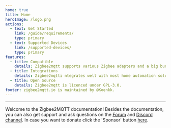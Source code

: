 ```yaml
---
home: true
title: Home
heroImage: /logo.png
actions:
  - text: Get Started
    link: /guide/requirements/
    type: primary
  - text: Supported Devices
    link: /supported-devices/
    type: primary
features:
  - title: Compatible
    details: Zigbee2mqtt supports various Zigbee adapters and a big bunch of devices.
  - title: Integrations
    details: Zigbee2mqtti ntegrates well with most home automation solution because it uses MQTT.
  - title: Open Source
    details: Zigbee2mqtt is licenced under GPL-3.0.
footer: zigbee2mqtt.io is maintained by @Koenkk.
---
```


<hr>

Welcome to the Zigbee2MQTT documentation! Besides the documentation, you can also get support and ask questions on the [Forum](https://github.com/Koenkk/zigbee2mqtt/discussions) and [Discord channel](https://discord.gg/NyseBeK). In case you want to donate click the 'Sponsor' button [here](https://github.com/Koenkk/zigbee2mqtt).
